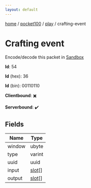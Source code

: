 ```yaml
---
layout: default
---
```


[home](/)  /  [pocket100](/protocol/pocket100)  /  [play](/protocol/pocket100/play)  /  crafting-event

# Crafting event

Encode/decode this packet in [Sandbox](../../../sandbox/pocket100#Play.CraftingEvent)

**Id**: 54

**Id** (hex): 36

**Id** (bin): 00110110

**Clientbound**: ✖️

**Serverbound**: ✔️

## Fields

Name | Type
---|---
window | ubyte
type | varint
uuid | uuid
input | [slot](/protocol/pocket100/types/slot)[]
output | [slot](/protocol/pocket100/types/slot)[]
